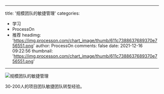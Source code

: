 
---
title: '规模团队的敏捷管理'
categories: 
 - 学习
 - ProcessOn
 - 推荐
headimg: 'https://img.processon.com/chart_image/thumb/611c7388637689370e756551.png'
author: ProcessOn
comments: false
date: 2021-12-16 09:22:56
thumbnail: 'https://img.processon.com/chart_image/thumb/611c7388637689370e756551.png'
---

<div>   
<img class="thumb" alt="规模团队的敏捷管理" src="https://img.processon.com/chart_image/thumb/611c7388637689370e756551.png" referrerpolicy="no-referrer">
<p>30-200人的项目团队敏捷团队转型经验。</p>  
</div>
            